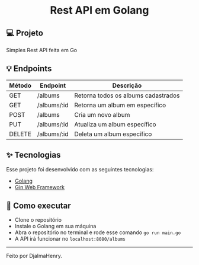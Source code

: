 <h1 align="center">
  Rest API em Golang
</h1>

## 💻 Projeto

Simples Rest API feita em Go

## 💡 Endpoints

<table>
  <thead>
    <tr>
      <th>Método</th>
      <th>Endpoint</th>
      <th>Descrição</th>
    </tr>
  </thead>
  <tbody>
    <tr>
      <td>GET</td>
      <td>/albums</td>
      <td>Retorna todos os albums cadastrados</td>
    </tr>
    <tr>
      <td>GET</td>
      <td>/albums/:id</td>
      <td>Retorna um album em específico</td>
    </tr>
    <tr>
      <td>POST</td>
      <td>/albums</td>
      <td>Cria um novo album</td>
    </tr>
    <tr>
      <td>PUT</td>
      <td>/albums/:id</td>
      <td>Atualiza um album específico</td>
    </tr>
    <tr>
      <td>DELETE</td>
      <td>/albums/:id</td>
      <td>Deleta um album específico</td>
    </tr>
  </tbody>
</table>

## ✨ Tecnologias

Esse projeto foi desenvolvido com as seguintes tecnologias:

- [Golang](https://go.dev/)
- [Gin Web Framework](https://github.com/gin-gonic/gin)

## 🚀 Como executar

- Clone o repositório
- Instale o Golang em sua máquina
- Abra o repositório no terminal e rode esse comando `go run main.go`
- A API irá funcionar no `localhost:8080/albums`

---

Feito por DjalmaHenry.
